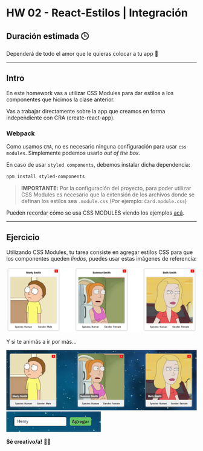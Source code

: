 # HW 02 - React-Estilos | Integración

## Duración estimada 🕒

Dependerá de todo el amor que le quieras colocar a tu app 💛

---

## Intro

En este homework vas a utilizar CSS Modules para dar estilos a los componentes que hicimos la clase anterior.

Vas a trabajar directamente sobre la app que creamos en forma independiente con CRA (create-react-app).

### Webpack

Como usamos `CRA`, no es necesario ninguna configuración para usar `css modules`. Simplemente podemos usarlo *out of the box*.

En caso de usar `styled components`, debemos instalar dicha dependencia:

```bash
npm install styled-components
```

>__IMPORTANTE:__ Por la configuración del proyecto, para poder utilizar CSS Modules es necesario que la extensión de los archivos donde se definan los estilos sea `.module.css` (Por ejemplo: `Card.module.css`)

Pueden recordar cómo se usa CSS MODULES viendo los ejemplos [acá](https://css-modules.github.io/webpack-demo/).

---

## Ejercicio

Utilizando CSS Modules, tu tarea consiste en agregar estilos CSS para que los componentes queden *lindos*, puedes usar estas imágenes de referencia:

<img src='../img/cards.png' width='600px'/>

Y si te animás a ir por más...

<img src='../img/cards2.png' width='600px'/>

<img src='../img/Searchbar.png' width='250px'/>

**Sé creativo/a!** 🧑‍🎨
